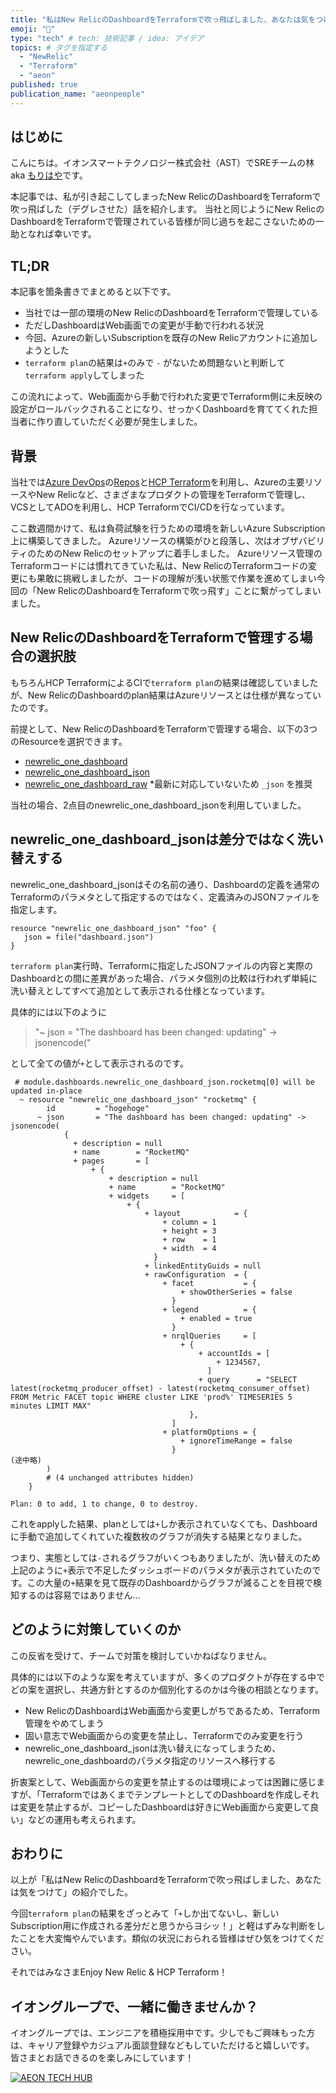 ```yaml
---
title: "私はNew RelicのDashboardをTerraformで吹っ飛ばしました、あなたは気をつけて"
emoji: "🔨"
type: "tech" # tech: 技術記事 / idea: アイデア
topics: # タグを指定する
  - "NewRelic"
  - "Terraform"
  - "aeon"
published: true
publication_name: "aeonpeople"
---
```


## はじめに

こんにちは。イオンスマートテクノロジー株式会社（AST）でSREチームの林 aka [もりはや](https://twitter.com/morihaya55)です。

本記事では、私が引き起こしてしまったNew RelicのDashboardをTerraformで吹っ飛ばした（デグレさせた）話を紹介します。
当社と同じようにNew RelicのDashboardをTerraformで管理されている皆様が同じ過ちを起こさないための一助となれば幸いです。

## TL;DR

本記事を箇条書きでまとめると以下です。

- 当社では一部の環境のNew RelicのDashboardをTerraformで管理している
- ただしDashboardはWeb画面での変更が手動で行われる状況
- 今回、Azureの新しいSubscriptionを既存のNew Relicアカウントに追加しようとした
- `terraform plan`の結果は`+`のみで `-` がないため問題ないと判断して `terraform apply`してしまった

この流れによって、Web画面から手動で行われた変更でTerraform側に未反映の設定がロールバックされることになり、せっかくDashboardを育ててくれた担当者に作り直していただく必要が発生しました。

## 背景

当社では[Azure DevOps](https://azure.microsoft.com/ja-jp/products/devops/)の[Repos](https://azure.microsoft.com/ja-jp/products/devops/repos/)と[HCP Terraform](https://developer.hashicorp.com/terraform)を利用し、Azureの主要リソースやNew Relicなど、さまざまなプロダクトの管理をTerraformで管理し、VCSとしてADOを利用し、HCP TerraformでCI/CDを行なっています。

ここ数週間かけて、私は負荷試験を行うための環境を新しいAzure Subscription上に構築してきました。
Azureリソースの構築がひと段落し、次はオブザバビリティのためのNew Relicのセットアップに着手しました。
Azureリソース管理のTerraformコードには慣れてきていた私は、New RelicのTerraformコードの変更にも果敢に挑戦しましたが、コードの理解が浅い状態で作業を進めてしまい今回の「New RelicのDashboardをTerraformで吹っ飛す」ことに繋がってしまいました。

## New RelicのDashboardをTerraformで管理する場合の選択肢

もちろんHCP TerraformによるCIで`terraform plan`の結果は確認していましたが、New RelicのDashboardのplan結果はAzureリソースとは仕様が異なっていたのです。

前提として、New RelicのDashboardをTerraformで管理する場合、以下の3つのResourceを選択できます。

- [newrelic_one_dashboard](https://registry.terraform.io/providers/newrelic/newrelic/latest/docs/resources/one_dashboard)
- [newrelic_one_dashboard_json](https://registry.terraform.io/providers/newrelic/newrelic/latest/docs/resources/one_dashboard_json)
- [newrelic_one_dashboard_raw](https://registry.terraform.io/providers/newrelic/newrelic/latest/docs/resources/one_dashboard_raw) *最新に対応していないため `_json` を推奨

当社の場合、2点目のnewrelic_one_dashboard_jsonを利用していました。

## newrelic_one_dashboard_jsonは差分ではなく洗い替えする

newrelic_one_dashboard_jsonはその名前の通り、Dashboardの定義を通常のTerraformのパラメタとして指定するのではなく、定義済みのJSONファイルを指定します。

```hcl
resource "newrelic_one_dashboard_json" "foo" {
   json = file("dashboard.json")
}
```

`terraform plan`実行時、Terraformに指定したJSONファイルの内容と実際のDashboardとの間に差異があった場合、パラメタ個別の比較は行われず単純に洗い替えとしてすべて追加として表示される仕様となっています。

具体的には以下のように

> "~ json       = "The dashboard has been changed: updating" -> jsonencode("
 
として全ての値が`+`として表示されるのです。

```
 # module.dashboards.newrelic_one_dashboard_json.rocketmq[0] will be updated in-place
  ~ resource "newrelic_one_dashboard_json" "rocketmq" {
        id         = "hogehoge"
      ~ json       = "The dashboard has been changed: updating" -> jsonencode(
            {
              + description = null
              + name        = "RocketMQ"
              + pages       = [
                  + {
                      + description = null
                      + name        = "RocketMQ"
                      + widgets     = [
                          + {
                              + layout            = {
                                  + column = 1
                                  + height = 3
                                  + row    = 1
                                  + width  = 4
                                }
                              + linkedEntityGuids = null
                              + rawConfiguration  = {
                                  + facet           = {
                                      + showOtherSeries = false
                                    }
                                  + legend          = {
                                      + enabled = true
                                    }
                                  + nrqlQueries     = [
                                      + {
                                          + accountIds = [
                                              + 1234567,
                                            ]
                                          + query      = "SELECT latest(rocketmq_producer_offset) - latest(rocketmq_consumer_offset) FROM Metric FACET topic WHERE cluster LIKE 'prod%' TIMESERIES 5 minutes LIMIT MAX"
                                        },
                                    ]
                                  + platformOptions = {
                                      + ignoreTimeRange = false
                                    }
(途中略)
        )
        # (4 unchanged attributes hidden)
    }

Plan: 0 to add, 1 to change, 0 to destroy.
```

これをapplyした結果、planとしては`+`しか表示されていなくても、Dashboardに手動で追加してくれていた複数枚のグラフが消失する結果となりました。

つまり、実態としては`-`されるグラフがいくつもありましたが、洗い替えのため上記のように`+`表示で不足したダッシュボードのパラメタが表示されていたのです。この大量の`+`結果を見て既存のDashboardからグラフが減ることを目視で検知するのは容易ではありません...

## どのように対策していくのか

この反省を受けて、チームで対策を検討していかねばなりません。

具体的には以下のような案を考えていますが、多くのプロダクトが存在する中でどの案を選択し、共通方針とするのか個別化するのかは今後の相談となります。

- New RelicのDashboardはWeb画面から変更しがちであるため、Terraform管理をやめてしまう
- 固い意志でWeb画面からの変更を禁止し、Terraformでのみ変更を行う
- newrelic_one_dashboard_jsonは洗い替えになってしまうため、newrelic_one_dashboardのパラメタ指定のリソースへ移行する

折衷案として、Web画面からの変更を禁止するのは環境によっては困難に感じますが、「TerraformではあくまでテンプレートとしてのDashboardを作成しそれは変更を禁止するが、コピーしたDashboardは好きにWeb画面から変更して良い」などの運用も考えられます。

## おわりに

以上が「私はNew RelicのDashboardをTerraformで吹っ飛ばしました、あなたは気をつけて」の紹介でした。

今回`terraform plan`の結果をざっとみて「`+`しか出てないし、新しいSubscription用に作成される差分だと思うからヨシッ！」と軽はずみな判断をしたことを大変悔やんでいます。類似の状況におられる皆様はぜひ気をつけてください。

それではみなさまEnjoy New Relic & HCP Terraform！

## イオングループで、一緒に働きませんか？

イオングループでは、エンジニアを積極採用中です。少しでもご興味もった方は、キャリア登録やカジュアル面談登録などもしていただけると嬉しいです。
皆さまとお話できるのを楽しみにしています！

[![AEON TECH HUB](https://storage.googleapis.com/techhire-prd-assets/AEON/ATH_engineer_Zenn%E3%83%8F%E3%82%99%E3%83%8A%E3%83%BC.png)](https://engineer-recuruiting.aeon.info/)
